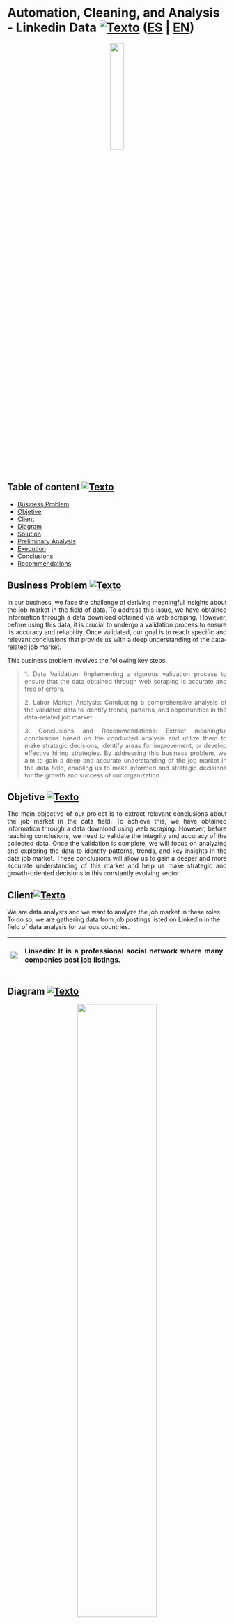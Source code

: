 <a name="Inicio"></a>    
# Automation, Cleaning, and Analysis - Linkedin Data [![Texto](https://user-images.githubusercontent.com/116538899/231064143-c080de13-8be9-4321-8694-e62539263f5a.png)](#Tabla-de-contenido2) ([ES](https://github.com/HansAllTech/Hans_Data_Analysis_Portfolio/blob/main/Linkedin_data_automatizacion.md#automatizaci%C3%B3n-limpieza-y-an%C3%A1lisis---linkedin-data--es--en) | [EN](https://github.com/HansAllTech/Hans_Data_Analysis_Portfolio/blob/main/Linkedin_data_automation.md#automation-cleaning-and-analysis---linkedin-data--es--en))
  
<p align = 'center'><img src="https://github-production-user-asset-6210df.s3.amazonaws.com/116538899/241485467-97a1c50d-1fe4-49d0-a83f-b7b3f8bc7b2c.png" width ="25%"></p>
  
<a name="Tabla-de-contenido2"></a>
## Table of content [![Texto](https://user-images.githubusercontent.com/116538899/231064143-c080de13-8be9-4321-8694-e62539263f5a.png)](#Tabla-de-contenido2)
- [Business Problem](#Problema)
- [Objetive](#Objetivo2)  
- [Client](#Cliente2)
- [Diagram](#Diagrama2)
- [Solution](#La-solucion2)
- [Preliminary Analysis](#Análisis-Previo2)
- [Execution](#Ejecución2)   
- [Conclusions](#Conclusiones2) 
- [Recommendations](#Recomendaciones2) 

<a name="Problema"></a>    
## Business Problem [![Texto](https://user-images.githubusercontent.com/116538899/231064143-c080de13-8be9-4321-8694-e62539263f5a.png)](#Tabla-de-contenido2)
<p align='justify'>In our business, we face the challenge of deriving meaningful insights about the job market in the field of data. To address this issue, we have obtained information through a data download obtained via web scraping. However, before using this data, it is crucial to undergo a validation process to ensure its accuracy and reliability. Once validated, our goal is to reach specific and relevant conclusions that provide us with a deep understanding of the data-related job market.
</p> 
This business problem involves the following key steps: 

<blockquote class="tabulacion">
<p align='justify'>1. Data Validation: Implementing a rigorous validation process to ensure that the data obtained through web scraping is accurate and free of errors.</p>  
<p align='justify'>2. Labor Market Analysis: Conducting a comprehensive analysis of the validated data to identify trends, patterns, and opportunities in the data-related job market.</p>
<p align='justify'>3. Conclusions and Recommendations: Extract meaningful conclusions based on the conducted analysis and utilize them to make strategic decisions, identify areas for improvement, or develop effective hiring strategies. By addressing this business problem, we aim to gain a deep and accurate understanding of the job market in the data field, enabling us to make informed and strategic decisions for the growth and success of our organization.</p>
</blockquote>

<a name="Objetivo2"></a>
## Objetive [![Texto](https://user-images.githubusercontent.com/116538899/231064143-c080de13-8be9-4321-8694-e62539263f5a.png)](#Tabla-de-contenido2)
<p align='justify'>
The main objective of our project is to extract relevant conclusions about the job market in the data field. To achieve this, we have obtained information through a data download using web scraping. However, before reaching conclusions, we need to validate the integrity and accuracy of the collected data. Once the validation is complete, we will focus on analyzing and exploring the data to identify patterns, trends, and key insights in the data job market. These conclusions will allow us to gain a deeper and more accurate understanding of this market and help us make strategic and growth-oriented decisions in this constantly evolving sector.
</p>  

<a name="Cliente2"></a>
## Client[![Texto](https://user-images.githubusercontent.com/116538899/231064143-c080de13-8be9-4321-8694-e62539263f5a.png)](#Tabla-de-contenido2)  
We are data analysts and we want to analyze the job market in these roles. To do so, we are gathering data from job postings listed on LinkedIn in the field of data analysis for various countries.


 |<img src="https://github-production-user-asset-6210df.s3.amazonaws.com/116538899/241487791-af150f5c-3f47-4956-9729-0fd594194731.png"> |<p align="justify">Linkedin: It is a professional social network where many companies post job listings.</p> | 
| :------------------------------------------------| :-------------------------------------------------| 


<a name="Diagrama2"></a>
## Diagram [![Texto](https://user-images.githubusercontent.com/116538899/231064143-c080de13-8be9-4321-8694-e62539263f5a.png)](#Tabla-de-contenido2)
<p align="center">
<img src="https://github-production-user-asset-6210df.s3.amazonaws.com/116538899/241489016-25e9235c-e528-4c41-ba2c-83e7e5b06844.png" width= 60% height=60%>
</p>    

<a name="La-solucion2"></a>
## Solution [![Texto](https://user-images.githubusercontent.com/116538899/231064143-c080de13-8be9-4321-8694-e62539263f5a.png)](#Tabla-de-contenido2)
The first step is to clean the data and create new tables with the clean data. The second step will be to automate that cleaning process with a stored procedure (SP) that runs daily and updates the information in the new table.  

<a name="Análisis-Previo2"></a>
## Preliminary Analysis [![Texto](https://user-images.githubusercontent.com/116538899/231064143-c080de13-8be9-4321-8694-e62539263f5a.png)](#Tabla-de-contenido2)

1. What type of data do we have?
2. What cleaning do we observe that we could do?
3. How do we validate data?

  
<a name="Ejecución2"></a>    
## Execution [![Texto](https://user-images.githubusercontent.com/116538899/231064143-c080de13-8be9-4321-8694-e62539263f5a.png)](#Tabla-de-contenido2)  
### Parte I - Create table "linkedin_data" + Data reload stored procedure (SP)
1. Load the database. “linkedin_data”  
```sql
CREATE DATABASE  IF NOT EXISTS `linkedin_data`
```   

2. Create linkedin_ofertas table
```sql
CREATE TABLE linkedin_data.linkedin_ofertas (
id_oferta INT PRIMARY KEY,
fecha_actualizacion DATETIME,
nombre_empresa VARCHAR (200),
fecha_busqueda_oferta_linkedin DATETIME,
fecha_publicacion_oferta DATE,
ubicacion_oferta VARCHAR(200),
search_id_oferta INT,
titulo_oferta VARCHAR (200),
fecha_actualizacion_sp DATETIME
)
```  

3. Modify the date constraints by executing the following statement:  
```sql
SET @@SESSION.sql_mode='ALLOW_INVALID_DATES';)
``` 
   
4. Define the query that will leave the data as desired. (limpiarlos)  
```sql
INSERT INTO linkedin_data.linkedin_ofertas
SELECT 
id AS id_oferta,
_fivetran_synced AS fecha_actualizacion,
company_name AS nombre_empresa,
STR_TO_DATE(date, '%Y-%m-%d %H:%i:%s') AS fecha_busqueda_oferta_linkedin,
date_published AS fecha_publicacion_oferta,
location AS ubicacion_oferta,
searches AS search_id_oferta,
title AS titulo_oferta,
NOW() fecha_actualizacion_sp
FROM linkedin_data.raw_linkedin_results
WHERE True
# AND _fivetran_synced is not null 
AND fecha_actualizacion > DATE_SUB(CURDATE(),INTERVAL 1 DAY) #opcion 1
AND id NOT IN (SELECT id_oferta FROM linkedin_data.linkedin_ofertas); #opcion 2
```   

5. Create a stored procedure with the cleaning query that inserts data into the table.
```sql
DELIMITER $$
CREATE DEFINER=`root`@`localhost` PROCEDURE `update_table_linkedin_ofertas`()
BEGIN
INSERT INTO linkedin_data.linkedin_ofertas
SELECT 
id AS id_oferta,
_fivetran_synced AS fecha_actualizacion,
company_name AS nombre_empresa,
STR_TO_DATE(date, '%Y-%m-%d %H:%i:%s') AS fecha_busqueda_oferta_linkedin,
date_published AS fecha_publicacion_oferta,
location AS ubicacion_oferta,
searches AS search_id_oferta,
title AS titulo_oferta,
NOW() fecha_actualizacion_sp
FROM linkedin_data.raw_linkedin_results
WHERE True
# AND _fivetran_synced is not null 
AND fecha_actualizacion > DATE_SUB(CURDATE(),INTERVAL 1 DAY) #opcion 1
AND id NOT IN (SELECT id_oferta FROM linkedin_data.linkedin_ofertas); #opcion 2
END$$
DELIMITER ;
```  

6. Create the event that executes the stored procedure daily.  

```sql
CREATE 
EVENT `update_table_linkedin_ofertas`
ON SCHEDULE EVERY 1 DAY
STARTS TIMESTAMP(NOW() + INTERVAL 1 MINUTE)
DO CALL update_table_linkedin_ofertas();
```   
    
### Parte II - Create table "linkedin_searches" + Data reload stored procedure (SP)

1. Create linkedin_busquedas table 

```sql   
CREATE TABLE linkedin_busquedas (
	id_busqueda INT PRIMARY KEY,
    fecha_busqueda DATETIME,
    fecha_actualizacion DATETIME,
    keyword_busqueda VARCHAR(200),
    pais_busqueda VARCHAR(200),
    n_resultados_busqueda INT,
    fecha_actualizacion_sp DATETIME
)
```   

2. Modify the date constraints by executing the following statement: 

```sql
SET @@SESSION.sql_mode='ALLOW_INVALID_DATES';)
```   

3. Define the query that will clean the data and leave it as desired.
```sql
SELECT    
	id as id_busqueda,
	timestamp(STR_TO_DATE(date,"%Y-%m-%d %H:%i:%s")) AS fecha_busqueda_1, -- posible solucion
	DATE_FORMAT(STR_TO_DATE(date,"%Y-%m-%d %H:%i:%s"),'%Y-%m-%d %H:%i:%s') AS fecha_busqueda,
	DATE_FORMAT(STR_TO_DATE(_fivetran_synced,"%Y-%m-%d %H:%i:%s"),'%Y-%m-%d %H:%i:%s') AS fecha_actualizacion,   
	keyword as keyword_busqueda,   location AS pais_busqueda, 
    cast(REPLACE(REPLACE(n_results,",",""),"+","") as UNSIGNED) AS n_resultados_busqueda,
    NOW() AS fecha_actualizacion_sp
	FROM linkedin_data.raw_linkedin_searches;
```  

4. Create a stored procedure with the cleaning query that inserts data into the table.
```sql
DELIMITER $$
CREATE DEFINER=`root`@`localhost` PROCEDURE `update_table_linkedin_busquedas`()
BEGIN

SET @@SESSION.sql_mode='ALLOW_INVALID_DATES';
INSERT INTO linkedin_data.linkedin_busquedas
SELECT
	id as id_busqueda,
	-- timestamp(STR_TO_DATE(date,"%Y-%m-%d %H:%i:%s")) AS fecha_busqueda_1, -- posible solucion
	DATE_FORMAT(STR_TO_DATE(date,"%Y-%m-%d %H:%i:%s"),'%Y-%m-%d %H:%i:%s') AS fecha_busqueda,
	DATE_FORMAT(STR_TO_DATE(_fivetran_synced,"%Y-%m-%d %H:%i:%s"),'%Y-%m-%d %H:%i:%s') AS fecha_actualizacion,   
	keyword AS keyword_busqueda,   location AS pais_busqueda, 
    cast(REPLACE(REPLACE(n_results,",",""),"+","") as UNSIGNED) AS n_resultados_busqueda,
    NOW() AS fecha_actualizacion_sp
	FROM linkedin_data.raw_linkedin_searches;
END$$
DELIMITER ;
```  

5. Create the event that executes the stored procedure daily.
```sql
CREATE 
EVENT `update_table_linkedin_busquedas`
ON SCHEDULE EVERY 1 DAY
STARTS TIMESTAMP(NOW() + INTERVAL 1 MINUTE)
DO CALL update_table_linkedin_busquedas();
```  

### Parte III - Data analysis of the table.

1. What are the companies with the highest number of job listings?
```sql
SELECT 
nombre_empresa,
COUNT(*) Cantidad_ofertas
FROM linkedin_data.linkedin_ofertas
GROUP BY nombre_empresa
ORDER BY Cantidad_ofertas DESC;
```  
<p align="center"><img src="https://github-production-user-asset-6210df.s3.amazonaws.com/116538899/241493688-0c82d3a0-c7cf-455d-9da7-8bbf595f3ceb.png"></p>  

2. How many job listings do we have in the table per location?
```sql  
SELECT
ubicacion_oferta,
COUNT(search_id_oferta) Cantidad
FROM linkedin_data.linkedin_ofertas
GROUP BY ubicacion_oferta
ORDER BY Cantidad DESC;
```
<p align="center"><img src="https://github-production-user-asset-6210df.s3.amazonaws.com/116538899/241494955-97be510d-10bc-4489-b86b-610bc57e0136.png"></p>    
  
3. How many job listings do we have published per day?
```sql  
SELECT
fecha_publicacion_oferta, 
COUNT(search_id_oferta) Cantidad
FROM linkedin_data.linkedin_ofertas
GROUP BY fecha_publicacion_oferta
ORDER BY Cantidad DESC;
``` 
<p align="center"><img src="https://github-production-user-asset-6210df.s3.amazonaws.com/116538899/241495172-0db490b8-47b8-43fb-99fa-2ea4fdca4c52.png"></p>    

4. What are the top 10 job title roles used for job postings?
```sql  
SELECT 
titulo_oferta,
COUNT(*) Cantidad
FROM linkedin_data.linkedin_ofertas
GROUP BY titulo_oferta
ORDER BY Cantidad DESC
LIMIT 10;
``` 
<p align="center"><img src="https://github-production-user-asset-6210df.s3.amazonaws.com/116538899/241495301-2be6bd80-ce1d-4a9f-af56-0c189409f49b.png"></p>       
  
5. What are the top 5 locations with the highest number of job listings?
```sql
SELECT 
ubicacion_oferta,
COUNT(*) Cantidad
FROM linkedin_data.linkedin_ofertas
GROUP BY ubicacion_oferta
ORDER BY Cantidad DESC
LIMIT 5;
``` 
<p align="center"><img src="https://github-production-user-asset-6210df.s3.amazonaws.com/116538899/241495531-5cc5492f-c67f-4251-b79d-8a88fe843060.png"></p>       

6. How many job listings are there when combining the keyword with the job title? Can you provide the count by aggregating both fields?
```sql
SELECT
b.keyword_busqueda,
o.titulo_oferta,
COUNT(*) Cantidad_ofertas
FROM linkedin_data.linkedin_ofertas o
LEFT JOIN linkedin_data.linkedin_busquedas b ON o.search_id_oferta = b.id_busqueda
GROUP BY o.titulo_oferta, b.keyword_busqueda
ORDER BY Cantidad_ofertas DESC;
```   
<p align="center"><img src="https://github-production-user-asset-6210df.s3.amazonaws.com/116538899/241496678-0327c59a-21ed-472c-aa9b-7f9c140640d8.png"></p>          

7. How many positions do we have labeled as "junior"? Can you retrieve the count by job title?
```sql
SELECT 
Titulo_oferta, 
COUNT(*) Cantidad
FROM linkedin_data.linkedin_ofertas
WHERE titulo_oferta REGEXP 'JR|Junior|Intern|Entry'
GROUP BY titulo_oferta
ORDER BY Cantidad DESC;
```   
<p align="center"><img src="https://github-production-user-asset-6210df.s3.amazonaws.com/116538899/241792960-652e07bf-134f-4f51-80af-a0383253bc57.png"></p> 
 
8. Can you now provide the count of job listings with the title "junior" by country?
```sql
SELECT
b.pais_busqueda,
o.titulo_oferta,
COUNT(*) Cantidad_ofertas
FROM linkedin_data.linkedin_ofertas o
LEFT JOIN linkedin_data.linkedin_busquedas b ON o.search_id_oferta = b.id_busqueda
WHERE titulo_oferta REGEXP 'JR|Junior|Intern|Entry'
GROUP BY b.pais_busqueda
ORDER BY Cantidad_ofertas DESC;
```
<p align="center"><img src="https://github-production-user-asset-6210df.s3.amazonaws.com/116538899/241793152-ec58edf4-c022-482e-89e8-a2107d867772.png"></p>  

9. Can we determine the count of job listings published per month and keyword? Which months are the top ones and with which keywords?
```sql
SELECT
b.keyword_busqueda,
MONTH(o.fecha_publicacion_oferta) Mes,
COUNT(*) Cantidad_ofertas
FROM linkedin_data.linkedin_ofertas o
LEFT JOIN linkedin_data.linkedin_busquedas b ON o.search_id_oferta = b.id_busqueda
GROUP BY b.keyword_busqueda, Mes 
ORDER BY Mes ASC, Cantidad_ofertas DESC;
```   
<p align="center"><img src="https://github-production-user-asset-6210df.s3.amazonaws.com/116538899/241497545-d5c2a807-ac65-4f81-8df0-893fbdcb68c2.png"></p>  

<a name="Conclusiones2"></a>
## Conclusions[![Texto](https://user-images.githubusercontent.com/116538899/231064143-c080de13-8be9-4321-8694-e62539263f5a.png)](#Tabla-de-contenido2)  
<p align="justify">  
1. In the development of systems and applications, it is necessary to check scheduled events to determine their enablement and prevent overlaps. This verification ensures that stored procedures are executed smoothly, avoiding scheduling conflicts and ensuring that events are properly configured for their successful execution.
<br><br>
2. The top 3 most used keywords in the field of data analysis and the role of business analyst are: "business intelligence," "data analysis," and "business analyst." These keywords reflect the importance of gathering, analyzing, and utilizing data to make informed decisions. Data analysis involves exploring datasets to identify patterns and trends, while a business analyst is responsible for business analysis and data-driven decision-making. These keywords indicate the growing demand for business intelligence and data analysis.
<br><br>
3. In the current job market, there is a noticeable availability of job opportunities for junior-level positions in the countries of Mexico and Spain. With a total of 73 job listings in Mexico and 61 job listings in Spain, these numbers reflect an active demand from companies seeking young and talented professionals who can kickstart their careers and gain experience in various sectors. This trend demonstrates an openness to integrating new talent into the job market, presenting an interesting opportunity for those seeking their first employment or aiming to give an initial boost to their professional paths.
</p>
  
<a name="Recomendaciones2"></a>
## Recommendations [![Texto](https://user-images.githubusercontent.com/116538899/231064143-c080de13-8be9-4321-8694-e62539263f5a.png)](#Tabla-de-contenido2)  
<p align="justify"> 
1.  To check scheduled events and ensure that stored procedures run smoothly, it is recommended to use the code SHOW EVENTS to verify all events. Additionally, ALTER EVENT can be used to enable or disable a specific event if desired. Finally, if you wish to remove an event, you can use DROP EVENT.
<br><br>  
2. Based on the obtained results, it is recommended to delve deeper into the analysis of the identified keywords: "business intelligence," "data analysis," and "business analyst." It is important to explore the trends associated with these keywords, as well as the opportunities and challenges that arise in the field of data analysis and the role of business analysts. This will allow understanding how these trends impact the industry and the skills required by professionals. 
<br><br> 
3. Based on the data obtained, it is recommended for young professionals seeking job opportunities to actively consider the available offers in the job markets of Mexico and Spain. This favorable trend of a high number of job listings for junior-level positions indicates an active demand from companies in hiring young and growing talent. It is suggested to take advantage of this situation by applying for these vacancies and seizing the opportunity to gain experience in various sectors.
</p>


